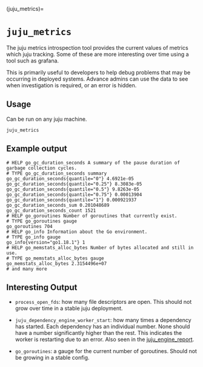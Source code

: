 (juju_metrics)=
# `juju_metrics`


The juju metrics introspection tool provides the current values of metrics which juju tracking. Some of these are more interesting over time using a tool such as grafana. 

This is primarily useful to developers to help debug problems that may be occurring in deployed systems. Advance admins can use the data to see when investigation is required, or an error is hidden.

## Usage

Can be run on any juju machine.

```text
juju_metrics
```

## Example output

```text
# HELP go_gc_duration_seconds A summary of the pause duration of garbage collection cycles.
# TYPE go_gc_duration_seconds summary
go_gc_duration_seconds{quantile="0"} 4.6921e-05
go_gc_duration_seconds{quantile="0.25"} 8.3083e-05
go_gc_duration_seconds{quantile="0.5"} 9.8263e-05
go_gc_duration_seconds{quantile="0.75"} 0.00013904
go_gc_duration_seconds{quantile="1"} 0.000921937
go_gc_duration_seconds_sum 0.201048689
go_gc_duration_seconds_count 1521
# HELP go_goroutines Number of goroutines that currently exist.
# TYPE go_goroutines gauge
go_goroutines 704
# HELP go_info Information about the Go environment.
# TYPE go_info gauge
go_info{version="go1.18.1"} 1
# HELP go_memstats_alloc_bytes Number of bytes allocated and still in use.
# TYPE go_memstats_alloc_bytes gauge
go_memstats_alloc_bytes 2.3154496e+07
# and many more
```

## Interesting Output

* `process_open_fds`: how many file descriptors are open. This should not grow over time in a stable juju deployment.

* `juju_dependency_engine_worker_start`: how many times a dependency has started. Each dependency has an individual number. None should have a number significantly higher than the rest. This indicates the worker is restarting due to an error. Also seen in the [juju_engine_report](https://discourse.jujucharms.com/t/agent-introspection-juju-engine-report/146).

* `go_goroutines`: a gauge for the current number of goroutines. Should not be growing in a stable config.
